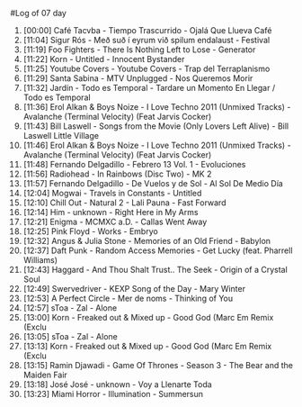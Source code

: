 #Log of 07 day

1. [00:00] Café Tacvba - Tiempo Trascurrido - Ojalá Que Llueva Café
1. [11:04] Sigur Rós - Með suð í eyrum við spilum endalaust - Festival
1. [11:19] Foo Fighters - There Is Nothing Left to Lose - Generator
1. [11:22] Korn - Untitled - Innocent Bystander
1. [11:25] Youtube Covers - Youtube Covers - Trap del Terraplanismo
1. [11:29] Santa Sabina - MTV Unplugged - Nos Queremos Morir
1. [11:32] Jardín - Todo es Temporal - Tardare un Momento En Llegar / Todo es Temporal
1. [11:36] Erol Alkan & Boys Noize - I Love Techno 2011 (Unmixed Tracks) - Avalanche (Terminal Velocity) (Feat Jarvis Cocker)
1. [11:43] Bill Laswell - Songs from the Movie (Only Lovers Left Alive) - Bill Laswell   Little Village
1. [11:46] Erol Alkan & Boys Noize - I Love Techno 2011 (Unmixed Tracks) - Avalanche (Terminal Velocity) (Feat Jarvis Cocker)
1. [11:48] Fernando Delgadillo - Febrero 13 Vol. 1 - Evoluciones
1. [11:56] Radiohead - In Rainbows (Disc Two) - MK 2
1. [11:57] Fernando Delgadillo - De Vuelos y de Sol - Al Sol De Medio Día
1. [12:04] Mogwai - Travels in Constants - Untitled
1. [12:10] Chill Out - Natural 2 - Lali Pauna - Fast Forward
1. [12:14] Him - unknown - Right Here in My Arms
1. [12:21] Enigma - MCMXC a.D. - Callas Went Away
1. [12:25] Pink Floyd - Works - Embryo
1. [12:32] Angus & Julia Stone - Memories of an Old Friend - Babylon
1. [12:37] Daft Punk - Random Access Memories - Get Lucky (feat. Pharrell Williams)
1. [12:43] Haggard - And Thou Shalt Trust.. The Seek - Origin of a Crystal Soul
1. [12:49] Swervedriver - KEXP Song of the Day - Mary Winter
1. [12:53] A Perfect Circle - Mer de noms - Thinking of You
1. [12:57] sToa - Zal - Alone
1. [13:00] Korn - Freaked out & Mixed up - Good God (Marc Em Remix (Exclu
1. [13:05] sToa - Zal - Alone
1. [13:13] Korn - Freaked out & Mixed up - Good God (Marc Em Remix (Exclu
1. [13:15] Ramin Djawadi - Game Of Thrones - Season 3 - The Bear and the Maiden Fair
1. [13:18] José José - unknown - Voy a Llenarte Toda
1. [13:23] Miami Horror - Illumination - Summersun
